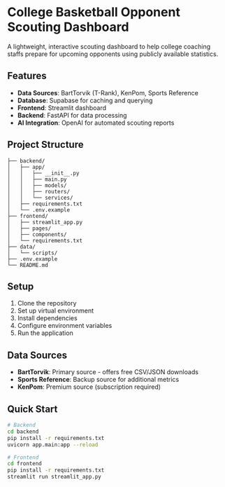 # College Basketball Opponent Scouting Dashboard

A lightweight, interactive scouting dashboard to help college coaching staffs prepare for upcoming opponents using publicly available statistics.

## Features

- **Data Sources**: BartTorvik (T-Rank), KenPom, Sports Reference
- **Database**: Supabase for caching and querying
- **Frontend**: Streamlit dashboard
- **Backend**: FastAPI for data processing
- **AI Integration**: OpenAI for automated scouting reports

## Project Structure

```
├── backend/
│   ├── app/
│   │   ├── __init__.py
│   │   ├── main.py
│   │   ├── models/
│   │   ├── routers/
│   │   └── services/
│   ├── requirements.txt
│   └── .env.example
├── frontend/
│   ├── streamlit_app.py
│   ├── pages/
│   ├── components/
│   └── requirements.txt
├── data/
│   └── scripts/
├── .env.example
└── README.md
```

## Setup

1. Clone the repository
2. Set up virtual environment
3. Install dependencies
4. Configure environment variables
5. Run the application

## Data Sources

- **BartTorvik**: Primary source - offers free CSV/JSON downloads
- **Sports Reference**: Backup source for additional metrics
- **KenPom**: Premium source (subscription required)

## Quick Start

```bash
# Backend
cd backend
pip install -r requirements.txt
uvicorn app.main:app --reload

# Frontend
cd frontend
pip install -r requirements.txt
streamlit run streamlit_app.py
```